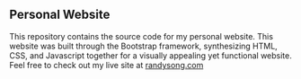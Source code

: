 Personal Website
-----

This repository contains the source code for my personal website. This website was built through the Bootstrap framework, synthesizing HTML, CSS, and Javascript together for a visually appealing yet functional website. Feel free to check out my live site at <a href="https://randysong.com">randysong.com</a>




